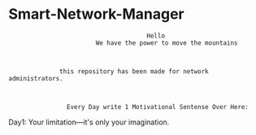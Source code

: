 # Smart-Network-Manager
                                          Hello
                            We have the power to move the mountains
                            
                            
                        
                  this repository has been made for network administrators.
                  
                  
                  
                    Every Day write 1 Motivational Sentense Over Here:
                    
                    
Day1:                     Your limitation—it's only your imagination.
